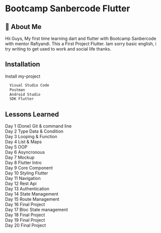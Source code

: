 # Bootcamp Sanbercode Flutter

## 🚀 About Me

Hii Guys, My first time learning dart and flutter with
Bootcamp Sanbercode with mentor Rafiyandi. This a First Project Flutter. Iam sorry basic english, i try writing to get used to work and social life thanks.

## Installation

Install my-project

```bash
  Visual Studio Code
  Postman
  Android Studio
  SDK Flutter
```

## Lessons Learned

Day 1 (Done)
Git & command line  
Day 2
Type Data & Condition  
Day 3
Looping & Function  
Day 4
List & Maps  
Day 5
OOP  
Day 6
Asyncronous  
Day 7
Mockup  
Day 8
Flutter Intro  
Day 9
Core Component  
Day 10
Styling Flutter  
Day 11
Navigation  
Day 12
Rest Api  
Day 13
Authentication  
Day 14
State Management  
Day 15
Route Management  
Day 16
Final Project  
Day 17
Bloc State management  
Day 18
Final Project  
Day 19
Final Project  
Day 20
Final Project
